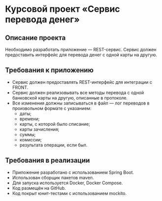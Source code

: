 # Курсовой проект «Сервис перевода денег»

## Описание проекта

Необходимо разработать приложение — REST-сервис. 
Сервис должен предоставить интерфейс для перевода денег с одной карты на другую.

## Требования к приложению

- Сервис должен предоставлять REST-интерфейс для интеграции с FRONT.
- Сервис должен реализовывать все методы перевода с одной банковской карты на другую, описанные в протоколе.
- Все изменения должны записываться в файл — лог переводов в произвольном формате с указанием:
    - даты;
    - времени;
    - карты, с которой было списание;
    - карты зачисления;
    - суммы;
    - комиссии;
    - результата операции, если был.

## Требования в реализации

- Приложение разработано с использованием Spring Boot.
- Использован сборщик пакетов maven.
- Для запуска используется Docker, Docker Compose.
- Код размещён на GitHub.
- Код покрыт юнит-тестами с использованием mockito.
